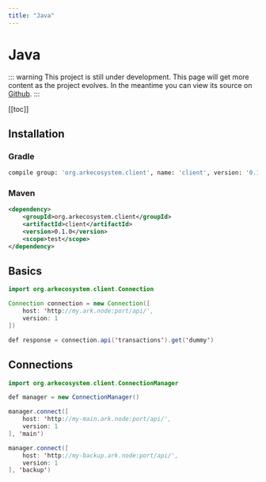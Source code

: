 ```yaml
---
title: "Java"
---
```


# Java

::: warning
This project is still under development. This page will get more content as the project evolves. In the meantime you can view its source on [Github](https://github.com/ArkEcosystem/java-client/).
:::

[[toc]]

## Installation

### Gradle

```bash
compile group: 'org.arkecosystem.client', name: 'client', version: '0.1.0'
```

### Maven

```xml
<dependency>
    <groupId>org.arkecosystem.client</groupId>
    <artifactId>client</artifactId>
    <version>0.1.0</version>
    <scope>test</scope>
</dependency>
```

## Basics

```java
import org.arkecosystem.client.Connection

Connection connection = new Connection([
    host: 'http://my.ark.node:port/api/',
    version: 1
])

def response = connection.api('transactions').get('dummy')
```

## Connections

```java
import org.arkecosystem.client.ConnectionManager

def manager = new ConnectionManager()

manager.connect([
    host: 'http://my-main.ark.node:port/api/',
    version: 1
], 'main')

manager.connect([
    host: 'http://my-backup.ark.node:port/api/',
    version: 1
], 'backup')
```
